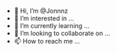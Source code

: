 - 👋 Hi, I’m @Jonnnz
- 👀 I’m interested in ...
- 🌱 I’m currently learning ...
- 💞️ I’m looking to collaborate on ...
- 📫 How to reach me ...

<!---
Jonnnz/Jonnnz is a ✨ special ✨ repository because its `README.md` (this file) appears on your GitHub profile.
You can click the Preview link to take a look at your changes.
--->
